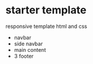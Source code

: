 # starter template 

responsive template html and css

- navbar
- side navbar
- main content 
- 3 footer